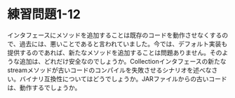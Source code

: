 # 練習問題1-12

インタフェースにメソッドを追加することは既存のコードを動作させなくするので、過去には、悪いことであると言われていました。今では、デフォルト実装も提供するのであれば、新たなメソッドを追加することは問題ありません。そのような追加は、どれだけ安全なのでしょうか。Collectionインタフェースの新たなstreamメソッドが古いコードのコンパイルを失敗させるシナリオを述べなさい。バイナリ互換性についてはどうでしょうか。JARファイルからの古いコードは、動作するでしょうか。
